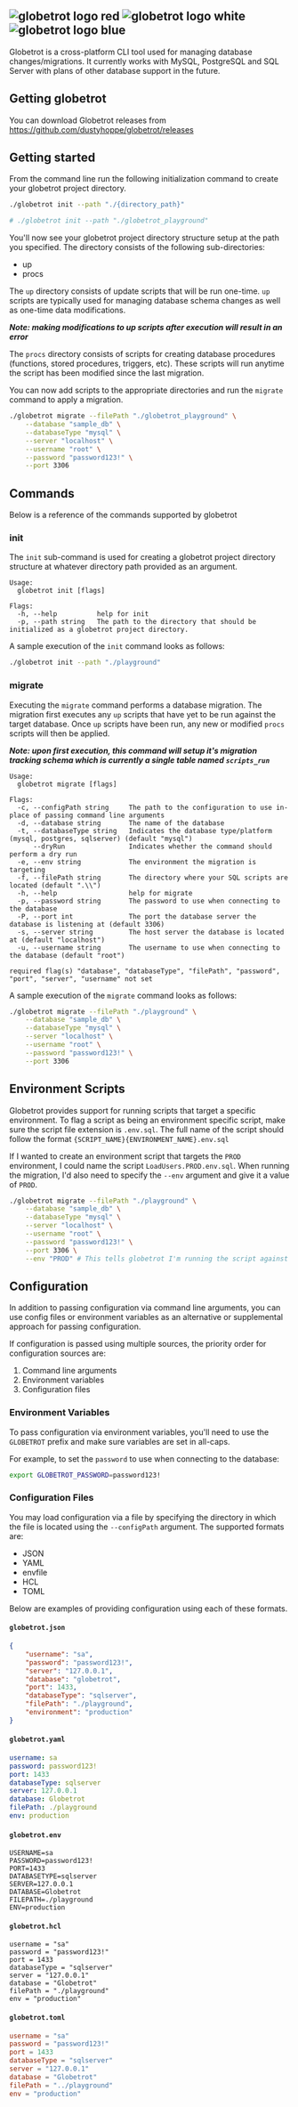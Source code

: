 ![globetrot logo red](./docs/assets/globetrot_logo_r.png)
![globetrot logo white](./docs/assets/globetrot_logo_w.png)
![globetrot logo blue](./docs/assets/globetrot_logo_b.png)
---

Globetrot is a cross-platform CLI tool used for managing database changes/migrations. It currently works with MySQL, PostgreSQL and SQL Server with plans of other database support in the future.

## Getting globetrot

You can download Globetrot releases from https://github.com/dustyhoppe/globetrot/releases


## Getting started

From the command line run the following initialization command to create your globetrot project directory.

```bash
./globetrot init --path "./{directory_path}"

# ./globetrot init --path "./globetrot_playground"
```

You'll now see your globetrot project directory structure setup at the path you specified. The directory consists of the following sub-directories:

* up
* procs


The `up` directory consists of update scripts that will be run one-time. `up` scripts are typically used for managing database schema changes as well as one-time data modifications.

***Note: making modifications to up scripts after execution will result in an error***

The `procs` directory consists of scripts for creating database procedures (functions, stored procedures, triggers, etc). These scripts will run anytime the script has been modified since the last migration.

You can now add scripts to the appropriate directories and run the `migrate` command to apply a migration.

```bash
./globetrot migrate --filePath "./globetrot_playground" \
    --database "sample_db" \
    --databaseType "mysql" \
    --server "localhost" \
    --username "root" \
    --password "password123!" \
    --port 3306
```


## Commands

Below is a reference of the commands supported by globetrot

### init

The `init` sub-command is used for creating a globetrot project directory structure at whatever directory path provided as an argument.

```
Usage:
  globetrot init [flags]

Flags:
  -h, --help          help for init
  -p, --path string   The path to the directory that should be initialized as a globetrot project directory.
```

A sample execution of the `init` command looks as follows:

```bash
./globetrot init --path "./playground" 
```

### migrate

Executing the `migrate` command performs a database migration. The migration first executes any `up` scripts that have yet to be run against the target database. Once `up` scripts have been run, any new or modified `procs` scripts will then be applied.

***Note: upon first execution, this command will setup it's migration tracking schema which is currently a single table named `scripts_run`***

```
Usage:
  globetrot migrate [flags]

Flags:
  -c, --configPath string     The path to the configuration to use in-place of passing command line arguments
  -d, --database string       The name of the database
  -t, --databaseType string   Indicates the database type/platform (mysql, postgres, sqlserver) (default "mysql")
      --dryRun                Indicates whether the command should perform a dry run
  -e, --env string            The environment the migration is targeting
  -f, --filePath string       The directory where your SQL scripts are located (default ".\\")
  -h, --help                  help for migrate
  -p, --password string       The password to use when connecting to the database
  -P, --port int              The port the database server the database is listening at (default 3306)
  -s, --server string         The host server the database is located at (default "localhost")
  -u, --username string       The username to use when connecting to the database (default "root")

required flag(s) "database", "databaseType", "filePath", "password", "port", "server", "username" not set
```

A sample execution of the `migrate` command looks as follows:

```bash
./globetrot migrate --filePath "./playground" \
    --database "sample_db" \
    --databaseType "mysql" \
    --server "localhost" \
    --username "root" \
    --password "password123!" \
    --port 3306 
```

## Environment Scripts

Globetrot provides support for running scripts that target a specific environment. To flag a script as being an environment specific script, make sure the script file extension is `.env.sql`. The full name of the script should follow the format `{SCRIPT_NAME}{ENVIRONMENT_NAME}.env.sql`

If I wanted to create an environment script that targets the `PROD` environment, I could name the script `LoadUsers.PROD.env.sql`. When running the migration, I'd also need to specify the `--env` argument and give it a value of `PROD`.

```bash
./globetrot migrate --filePath "./playground" \
    --database "sample_db" \
    --databaseType "mysql" \
    --server "localhost" \
    --username "root" \
    --password "password123!" \
    --port 3306 \
    --env "PROD" # This tells globetrot I'm running the script against the PROD environment
```

## Configuration

In addition to passing configuration via command line arguments, you can use config files or environment variables as an alternative or supplemental approach for passing configuration.

If configuration is passed using multiple sources, the priority order for configuration sources are:

1. Command line arguments
2. Environment variables
3. Configuration files

### Environment Variables

To pass configuration via environment variables, you'll need to use the `GLOBETROT` prefix and make sure variables are set in all-caps.

For example, to set the `password` to use when connecting to the database:

```bash
export GLOBETROT_PASSWORD=password123!
```

### Configuration Files

You may load configuration via a file by specifying the directory in which the file is located using the `--configPath` argument. The supported formats are:
* JSON
* YAML
* envfile
* HCL
* TOML

Below are examples of providing configuration using each of these formats.

#### **`globetrot.json`**
```json
{
    "username": "sa",
    "password": "password123!",
    "server": "127.0.0.1",
    "database": "globetrot",
    "port": 1433,
    "databaseType": "sqlserver",
    "filePath": "./playground",
    "environment": "production"
}
```

#### **`globetrot.yaml`**
```yaml
username: sa
password: password123!
port: 1433
databaseType: sqlserver
server: 127.0.0.1
database: Globetrot
filePath: ./playground
env: production
```

#### **`globetrot.env`**
```env
USERNAME=sa
PASSWORD=password123!
PORT=1433
DATABASETYPE=sqlserver
SERVER=127.0.0.1
DATABASE=Globetrot
FILEPATH=./playground
ENV=production
```

#### **`globetrot.hcl`**
```hcl
username = "sa"
password = "password123!"
port = 1433
databaseType = "sqlserver"
server = "127.0.0.1"
database = "Globetrot"
filePath = "./playground"
env = "production"
```

#### **`globetrot.toml`**
```toml
username = "sa"
password = "password123!"
port = 1433
databaseType = "sqlserver"
server = "127.0.0.1"
database = "Globetrot"
filePath = "../playground"
env = "production"
```